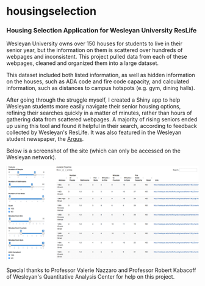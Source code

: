 # housingselection
### Housing Selection Application for Wesleyan University ResLife

Wesleyan University owns over 150 houses for students to live in their senior year, but the information on them is scattered over hundreds of webpages and inconsistent. This project pulled data from each of these webpages, cleaned and organized them into a large dataset. 

This dataset included both listed information, as well as hidden information on the houses, such as ADA code and fire code capacity, and calculated information, such as distances to campus hotspots (e.g. gym, dining halls).

After going through the struggle myself, I created a Shiny app to help Wesleyan students more easily navigate their senior housing options, refining their searches quickly in a matter of minutes, rather than hours of gathering data from scattered webpages. A majority of rising seniors ended up using this tool and found it helpful in their search, according to feedback collected by Wesleyan's ResLife. It was also featured in the Wesleyan student newspaper, the [Argus](http://wesleyanargus.com/2017/04/10/new-website-eases-housing-selection-frustrations/).

Below is a screenshot of the site (which can only be accessed on the Wesleyan network).

![Housing Image](housing_image.jpg)


Special thanks to Professor Valerie Nazzaro and Professor Robert Kabacoff of Wesleyan's Quantitative Analysis Center for help on this project.
